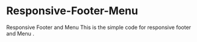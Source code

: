 # Responsive-Footer-Menu
Responsive Footer and Menu
This is the simple code for responsive footer and Menu .
